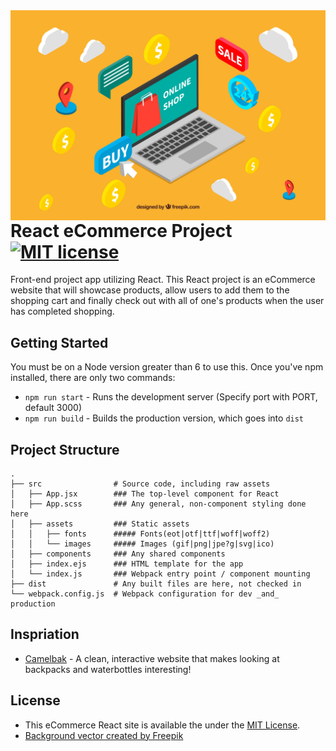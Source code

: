 <img src="icon.png" align="right" />

# React eCommerce Project [![MIT license](https://img.shields.io/badge/license-MIT-blue.svg)](https://raw.githubusercontent.com/samirdhebar/Price-Buzz/master/LICENSE.md)
Front-end project app utilizing React. This React project is an eCommerce website that will showcase products, allow users to add them to the shopping cart and finally check out with all of one's products when the user has completed shopping.

## Getting Started

You must be on a Node version greater than 6 to use this. Once you've npm
installed, there are only two commands:

* `npm run start` - Runs the development server (Specify port with PORT, default 3000)
* `npm run build` - Builds the production version, which goes into `dist`

## Project Structure

```
.
├── src                # Source code, including raw assets
│   ├── App.jsx        ### The top-level component for React
│   ├── App.scss       ### Any general, non-component styling done here
│   ├── assets         ### Static assets
│   │   ├── fonts      ##### Fonts(eot|otf|ttf|woff|woff2)
│   │   └── images     ##### Images (gif|png|jpe?g|svg|ico)
│   ├── components     ### Any shared components
│   ├── index.ejs      ### HTML template for the app
│   └── index.js       ### Webpack entry point / component mounting
├── dist               # Any built files are here, not checked in
└── webpack.config.js  # Webpack configuration for dev _and_ production
```

## Inspriation
* [Camelbak](https://www.camelbak.com/) - A clean, interactive website that makes looking at backpacks and waterbottles interesting!

## License
* This eCommerce React site is available the under the [MIT License](https://github.com/samirdhebar/Price-Buzz/blob/master/LICENSE.md).
* <a href="http://www.freepik.com/free-photos-vectors/background">Background vector created by Freepik</a>
